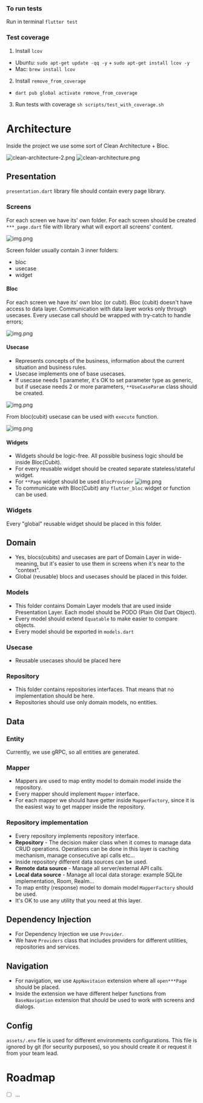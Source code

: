 ### To run tests
Run in terminal `flutter test`

### Test coverage
1. Install `lcov`
- Ubuntu: `sudo apt-get update -qq -y` + `sudo apt-get install lcov -y`
- Mac: `brew install lcov`
2. Install `remove_from_coverage`
- `dart pub global activate remove_from_coverage`
3. Run tests with coverage `sh scripts/test_with_coverage.sh`

# Architecture
Inside the project we use some sort of Clean Architecture + Bloc.

![clean-architecture-2.png](readme/clean-architecture.png)
![clean-architecture.png](readme/flutter-clean-architecture.png)

## Presentation
`presentation.dart` library file should contain every page library.

### Screens
For each screen we have its' own folder.
For each screen should be created `***_page.dart` file with library what will export all screens' content.

![img.png](readme/screen-library.png)

Screen folder usually contain 3 inner folders:
* bloc
* usecase
* widget

#### Bloc
For each screen we have its' own bloc (or cubit). Bloc (cubit) doesn't have access to data layer. Communication with data layer works only through usecases.
Every usecase call should be wrapped with try-catch to handle errors;

![img.png](readme/bloc-error-handling.png)

#### Usecase
* Represents concepts of the business, information about the current situation and business rules.
* Usecase implements one of base usecases.
* If usecase needs 1 parameter, it's OK to set parameter type as generic, but if usecase needs 2 or more parameters, `**UseCaseParam` class should be created.

![img.png](readme/usecase-param.png)

From bloc(cubit) usecase can be used with `execute` function.

![img.png](readme/usecase-execute.png)

#### Widgets

* Widgets should be logic-free. All possible business logic should be inside Bloc(Cubit).
* For every reusable widget should be created separate stateless/stateful widget.
* For `**Page` widget should be used `BlocProvider` ![img.png](readme/page-bloc-provider.png)
* To communicate with Bloc(Cubit) any `flutter_bloc` widget or function can be used.

### Widgets

Every "global" reusable widget should be placed in this folder.

## Domain

* Yes, blocs(cubits) and usecases are part of Domain Layer in wide-meaning, but it's easier to use them in screens when it's near to the "context".
* Global (reusable) blocs and usecases should be placed in this folder.

### Models

* This folder contains Domain Layer models that are used inside Presentation Layer. Each model should be PODO (Plain Old Dart Object).
* Every model should extend `Equatable` to make easier to compare objects.
* Every model should be exported in `models.dart`

### Usecase

* Reusable usecases should be placed here

### Repository
* This folder contains repositories interfaces. That means that no implementation should be here.
* Repositories should use only domain models, no entities.

## Data

### Entity

Currently, we use gRPC, so all entities are generated.

### Mapper

* Mappers are used to map entity model to domain model inside the repository.
* Every mapper should implement `Mapper` interface.
* For each mapper we should have getter inside `MapperFactory`, since it is the easiest way to get mapper inside the repository.

### Repository implementation

* Every repository implements repository interface.
* **Repository** - The decision maker class when it comes to manage data CRUD operations. Operations can be done in this layer is caching mechanism, manage consecutive api calls etc…
* Inside repository different data sources can be used.
* **Remote data source** - Manage all server/external API calls.
* **Local data source** - Manage all local data storage: example SQLite implementation, Room, Realm…
* To map entity (response) model to domain model `MapperFactory` should be used.
* It's OK to use any utility that you need at this layer.

## Dependency Injection

* For Dependency Injection we use `Provider`.
* We have `Providers` class that includes providers for different utilities, repositories and services.

## Navigation
* For navigation, we use `AppNavitaion` extension where all `open***Page` should be placed.
* Inside the extension we have different helper functions from `BaseNavigation` extension that should be used to work with screens and dialogs.

## Config
`assets/.env` file is used for different environments configurations. This file is ignored by git (for security purposes), so you should create it or request it from your team lead.

# Roadmap
* [ ] ...